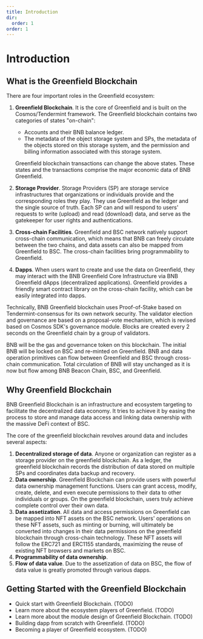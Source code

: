 ```yaml
---
title: Introduction
dir:
  order: 1
order: 1
---
```

# Introduction

## What is the Greenfield Blockchain

There are four important roles in the Greenfield ecosystem:

1. **Greenfield Blockchain**. It is the core of Greenfield and is built on the Cosmos/Tendermint framework. The Greenfield 
  blockchain contains two categories of states "on-chain":
   - Accounts and their BNB balance ledger.
   - The metadata of the object storage system and SPs, the metadata of the objects stored on this storage system, and the 
      permission and billing information associated with this storage system.
   
   Greenfield blockchain transactions can change the above states. These states and the transactions comprise the major 
   economic data of BNB Greenfield.

2. **Storage Provider**. Storage Providers (SP) are storage service infrastructures that organizations or individuals provide 
  and the corresponding roles they play. They use Greenfield as the ledger and the single source of truth. Each SP can and 
  will respond to users' requests to write (upload) and read (download) data, and serve as the gatekeeper for user rights and 
  authentications.

3. **Cross-chain Facilities**. Greenfield and BSC network natively support cross-chain communication, which means that BNB 
  can freely circulate between the two chains, and data assets can also be mapped from Greenfield to BSC. The cross-chain facilities
  bring programmability to Greenfield.

4. **Dapps**. When users want to create and use the data on Greenfield, they may interact with the BNB Greenfield Core 
   Infrastructure via BNB Greenfield dApps (decentralized applications). Greenfield provides a friendly smart contract 
   library on the cross-chain facility, which can be easily integrated into dapps. 

Technically, BNB Greenfield blockchain uses Proof-of-Stake based on Tendermint-consensus for its own network security. 
The validator election and governance are based on a proposal-vote mechanism, which is revised based on Cosmos SDK's
governance module. Blocks are created every 2 seconds on the Greenfield chain by a group of validators.

BNB will be the gas and governance token on this blockchain. The initial BNB will be locked on BSC and re-minted on Greenfield.
BNB and data operation primitives can flow between Greenfield and BSC through cross-chain communication. Total circulation of 
BNB will stay unchanged as it is now but flow among BNB Beacon Chain, BSC, and Greenfield.


## Why Greenfield Blockchain

BNB Greenfield Blockchain is an infrastructure and ecosystem targeting to facilitate the decentralized data economy. 
It tries to achieve it by easing the process to store and manage data access and linking data ownership with the massive DeFi context of BSC.

The core of the greenfield blockchain revolves around data and includes several aspects:

1. **Decentralized storage of data**. Anyone or organization can register as a storage provider on the greenfield blockchain. 
As a ledger, the greenfield blockchain records the distribution of data stored on multiple SPs and coordinates data backup and recovery.
2. **Data ownership**. Greenfield Blockchain can provide users with powerful data ownership management functions. 
Users can grant access, modify, create, delete, and even execute permissions to their data to other individuals or groups.
On the greenfield blockchain, users truly achieve complete control over their own data.
3. **Data assetization**. All data and access permissions on Greenfield can be mapped into NFT assets on the BSC network. 
Users' operations on these NFT assets, such as minting or burning, will ultimately be converted into changes in their data 
permissions on the greenfield blockchain through cross-chain technology. These NFT assets will follow the ERC721 and ERC1155 standards, 
maximizing the reuse of existing NFT browsers and markets on BSC.
4. **Programmability of data ownership**.
5. **Flow of data value**. Due to the assetization of data on BSC, the flow of data value is greatly promoted through various dapps.

## Getting Started with the Greenfield Blockchain
- Quick start with Greenfield Blockchain. (TODO)
- Learn more about the ecosystem players of Greenfield. (TODO)
- Learn more about the module design of Greenfield Blockchain. (TODO)
- Building dapp from scratch with Greenfield. (TODO)
- Becoming a player of Greenfield ecosystem. (TODO)